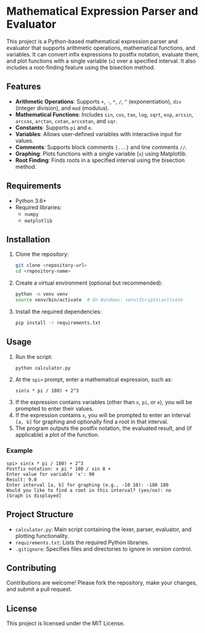 # Mathematical Expression Parser and Evaluator

This project is a Python-based mathematical expression parser and evaluator that supports arithmetic operations, mathematical functions, and variables. It can convert infix expressions to postfix notation, evaluate them, and plot functions with a single variable (`x`) over a specified interval. It also includes a root-finding feature using the bisection method.

## Features
- **Arithmetic Operations**: Supports `+`, `-`, `*`, `/`, `^` (exponentiation), `div` (integer division), and `mod` (modulus).
- **Mathematical Functions**: Includes `sin`, `cos`, `tan`, `log`, `sqrt`, `exp`, `arcsin`, `arccos`, `arctan`, `cotan`, `arccotan`, and `sqr`.
- **Constants**: Supports `pi` and `e`.
- **Variables**: Allows user-defined variables with interactive input for values.
- **Comments**: Supports block comments `{...}` and line comments `//`.
- **Graphing**: Plots functions with a single variable (`x`) using Matplotlib.
- **Root Finding**: Finds roots in a specified interval using the bisection method.

## Requirements
- Python 3.6+
- Required libraries:
  - `numpy`
  - `matplotlib`

## Installation
1. Clone the repository:
   ```bash
   git clone <repository-url>
   cd <repository-name>
   ```
2. Create a virtual environment (optional but recommended):
   ```bash
   python -m venv venv
   source venv/bin/activate  # On Windows: venv\Scripts\activate
   ```
3. Install the required dependencies:
   ```bash
   pip install -r requirements.txt
   ```

## Usage
1. Run the script:
   ```bash
   python calculator.py
   ```
2. At the `spi>` prompt, enter a mathematical expression, such as:
   ```
   sin(x * pi / 180) + 2^3
   ```
3. If the expression contains variables (other than `x`, `pi`, or `e`), you will be prompted to enter their values.
4. If the expression contains `x`, you will be prompted to enter an interval `[a, b]` for graphing and optionally find a root in that interval.
5. The program outputs the postfix notation, the evaluated result, and (if applicable) a plot of the function.

### Example
```
spi> sin(x * pi / 180) + 2^3
Postfix notation: x pi * 180 / sin 8 +
Enter value for variable 'x': 90
Result: 9.0
Enter interval [a, b] for graphing (e.g., -10 10): -180 180
Would you like to find a root in this interval? (yes/no): no
[Graph is displayed]
```

## Project Structure
- `calculator.py`: Main script containing the lexer, parser, evaluator, and plotting functionality.
- `requirements.txt`: Lists the required Python libraries.
- `.gitignore`: Specifies files and directories to ignore in version control.

## Contributing
Contributions are welcome! Please fork the repository, make your changes, and submit a pull request.

## License
This project is licensed under the MIT License.